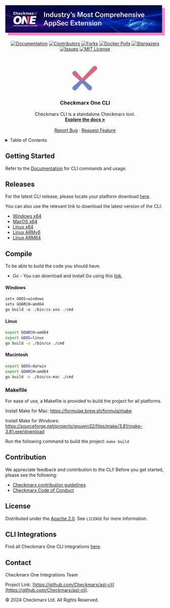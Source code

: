 <img src="https://raw.githubusercontent.com/Checkmarx/ci-cd-integrations/main/.images/banner.png">
<br />
<div  align="center" >

[![Documentation][documentation-shield]][documentation-url]
[![Contributors][contributors-shield]][contributors-url]
[![Forks][forks-shield]][forks-url]
[![Docker Pulls][docker-shield]][docker-url]
[![Stargazers][stars-shield]][stars-url]
[![Issues][issues-shield]][issues-url]
[![MIT License][license-shield]][license-url]

</div>

<!-- PROJECT  LOGO -->
<br />
<p align="center">
  <a href="">
    <img src="https://raw.githubusercontent.com/Checkmarx/ci-cd-integrations/main/.images/logo.png" alt="Logo" width="80" height="80">
  </a>

<h3 align="center">Checkmarx One CLI</h3>

<p align="center">
    Checkmarx CLI is a standalone Checkmarx tool.
<br />
    <a href="https://checkmarx.com/resource/documents/en/34965-68620-checkmarx-one-cli-tool.html"><strong>Explore the docs »</strong></a>
    <br />
    <br />
    <a href="https://github.com/Checkmarx/ast-cli/issues/new/choose">Report Bug</a>
    ·
    <a href="https://github.com/Checkmarx/ast-cli/issues/new/choose">Request Feature</a>
</p>



<!-- TABLE OF CONTENTS -->
<details>
  <summary>Table of Contents</summary>
  <ol>
   <li><a href="#getting-started">Getting Started</a></li>
   <li><a href="#releases">Releases</a></li>
   <li><a href="#compile">Compile</a></li>
   <li><a href="#contribution">Contribution</a></li>
   <li><a href="#license">License</a></li>
   <li><a href="#cli-integrations">CLI Integrations</a></li>
   <li><a href="#contact">Contact</a></li>
  </ol>
</details>


## Getting Started

Refer to the [Documentation](https://checkmarx.com/resource/documents/en/34965-68620-checkmarx-one-cli-tool.html) for CLI commands and usage.

## Releases
For the latest CLI release, please locate your platform download [here](https://github.com/Checkmarx/ast-cli/releases).

You can also use the relevant link to download the latest version of the CLI:
* [Windows x64](https://download.checkmarx.com/CxOne/CLI/latest/ast-cli_windows_x64.zip)
* [MacOS x64](https://download.checkmarx.com/CxOne/CLI/latest/ast-cli_darwin_x64.tar.gz)
* [Linux x64](https://download.checkmarx.com/CxOne/CLI/latest/ast-cli_linux_x64.tar.gz)
* [Linux ARMv6](https://download.checkmarx.com/CxOne/CLI/latest/ast-cli_linux_armv6.tar.gz)
* [Linux ARM64](https://download.checkmarx.com/CxOne/CLI/latest/ast-cli_linux_arm64.tar.gz)

## Compile

To be able to build the code you should have:
* Go - You can download and install Go using this [link](https://golang.org/doc/install).

#### Windows
``` powershell
setx GOOS=windows 
setx GOARCH=amd64
go build -o ./bin/cx.exe ./cmd
```

#### Linux

``` bash
export GOARCH=amd64
export GOOS=linux
go build -o ./bin/cx ./cmd
```

#### Macintosh

``` bash
export GOOS=darwin 
export GOARCH=amd64
go build -o ./bin/cx-mac ./cmd
```
### Makefile
For ease of use, a Makefile is provided to build the project for all platforms.

Install Make for Mac: https://formulae.brew.sh/formula/make

Install Make for Windows: https://sourceforge.net/projects/gnuwin32/files/make/3.81/make-3.81.exe/download

Run the following command to build the project:
``` make build ``` 

## Contribution
We appreciate feedback and contribution to the CLI! Before you get started, please see the following:

- [Checkmarx contribution guidelines](docs/contributing.md)
- [Checkmarx Code of Conduct](docs/code_of_conduct.md)


## License
Distributed under the [Apache 2.0](LICENSE). See `LICENSE` for more information.

## CLI Integrations
Find all Checkmarx One CLI integrations [here](https://github.com/Checkmarx/ci-cd-integrations#checkmarx-ast-integrations).


## Contact
Checkmarx One Integrations Team

Project Link: [https://github.com/Checkmarx/ast-cli](https://github.com/Checkmarx/ast-cli).

© 2024 Checkmarx Ltd. All Rights Reserved.


[docker-shield]: https://img.shields.io/docker/pulls/checkmarx/ast-cli
[docker-url]:https://hub.docker.com/r/checkmarx/ast-cli
[documentation-shield]: https://img.shields.io/badge/docs-viewdocs-blue.svg
[documentation-url]:https://checkmarx.com/resource/documents/en/34965-68620-checkmarx-one-cli-tool.html
[contributors-shield]: https://img.shields.io/github/contributors/Checkmarx/ast-cli.svg
[contributors-url]: https://github.com/Checkmarx/ast-cli/graphs/contributors
[forks-shield]: https://img.shields.io/github/forks/Checkmarx/ast-cli.svg
[forks-url]: https://github.com/Checkmarx/ast-cli/network/members
[stars-shield]: https://img.shields.io/github/stars/Checkmarx/ast-cli.svg
[stars-url]: https://github.com/Checkmarx/ast-cli/stargazers
[issues-shield]: https://img.shields.io/github/issues/Checkmarx/ast-cli.svg
[issues-url]: https://github.com/Checkmarx/ast-cli/issues
[license-shield]: https://img.shields.io/github/license/Checkmarx/ast-cli.svg
[license-url]: https://github.com/Checkmarx/ast-cli/blob/main/LICENSE
